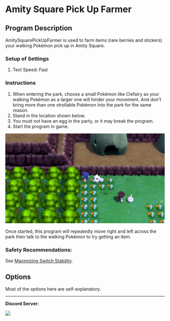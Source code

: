 # Amity Square Pick Up Farmer

## Program Description

AmitySquarePickUpFarmer is used to farm items (rare berries and stickers) your walking Pokémon pick up in Amity Square.

### Setup of Settings

1. Text Speed: Fast

### Instructions

1. When entering the park, choose a small Pokémon like Clefairy as your walking Pokémon as a larger one will hinder your movement. And don't bring more than one strollable Pokémon into the park for the same reason.
2. Stand in the location shown below.
3. You must not have an egg in the party, or it may break the program.
4. Start the program in game.

<img src="images/AmitySquarePickUpFarmer-0.png">

Once started, this program will repeatedly move right and left across the park then talk to the walking Pokémon to try getting an item.

### Safety Recommendations:

See [Maximizing Switch Stability](https://github.com/PokemonAutomation/Microcontroller/blob/master/Wiki/Programs/NintendoSwitch/SwitchStability.md).


## Options

Most of the options here are self-explanatory.



<hr>

**Discord Server:** 

[<img src="https://canary.discordapp.com/api/guilds/695809740428673034/widget.png?style=banner2">](https://discord.gg/cQ4gWxN)
